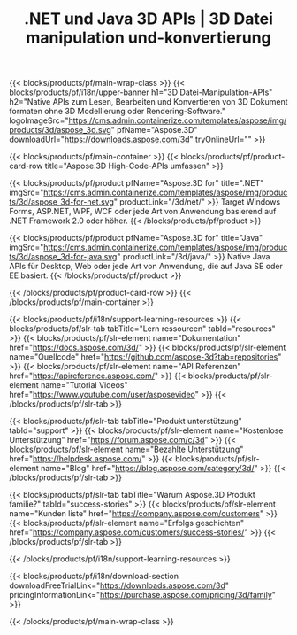 ﻿---
title: .NET und Java 3D APIs | 3D Datei manipulation und-konvertierung 
weight: 10
url: /de/family
description: Erstellen Sie bearbeiten und konvertieren Sie 3D Dokumente in .NET und Java Anwendungen unter Verwendung der entsprechenden Bibliothek, ohne dass eine 3D-Modellierungs-oder Bild wiedergabe software installiert ist
---
{{< blocks/products/pf/main-wrap-class >}}
{{< blocks/products/pf/i18n/upper-banner h1="3D Datei-Manipulation-APIs" h2="Native APIs zum Lesen, Bearbeiten und Konvertieren von 3D Dokument formaten ohne 3D Modellierung oder Rendering-Software." logoImageSrc="https://cms.admin.containerize.com/templates/aspose/img/products/3d/aspose_3d.svg" pfName="Aspose.3D" downloadUrl="https://downloads.aspose.com/3d" tryOnlineUrl="" >}}

{{< blocks/products/pf/main-container >}}
{{< blocks/products/pf/product-card-row title="Aspose.3D High-Code-APIs umfassen" >}}

{{< blocks/products/pf/product pfName="Aspose.3D for" title=".NET" imgSrc="https://cms.admin.containerize.com/templates/aspose/img/products/3d/aspose_3d-for-net.svg" productLink="/3d/net/" >}}
Target Windows Forms, ASP.NET, WPF, WCF oder jede Art von Anwendung basierend auf .NET Framework 2.0 oder höher.
{{< /blocks/products/pf/product >}}

{{< blocks/products/pf/product pfName="Aspose.3D for" title="Java" imgSrc="https://cms.admin.containerize.com/templates/aspose/img/products/3d/aspose_3d-for-java.svg" productLink="/3d/java/" >}}
Native Java APIs für Desktop, Web oder jede Art von Anwendung, die auf Java SE oder EE basiert.
{{< /blocks/products/pf/product >}}

{{< /blocks/products/pf/product-card-row >}}
{{< /blocks/products/pf/main-container >}}

{{< blocks/products/pf/i18n/support-learning-resources >}}
{{< blocks/products/pf/slr-tab tabTitle="Lern ressourcen" tabId="resources" >}}
{{< blocks/products/pf/slr-element name="Dokumentation" href="https://docs.aspose.com/3d/" >}}
{{< blocks/products/pf/slr-element name="Quellcode" href="https://github.com/aspose-3d?tab=repositories" >}}
{{< blocks/products/pf/slr-element name="API Referenzen" href="https://apireference.aspose.com/" >}}
{{< blocks/products/pf/slr-element name="Tutorial Videos" href="https://www.youtube.com/user/asposevideo" >}}
{{< /blocks/products/pf/slr-tab >}}

{{< blocks/products/pf/slr-tab tabTitle="Produkt unterstützung" tabId="support" >}}
{{< blocks/products/pf/slr-element name="Kostenlose Unterstützung" href="https://forum.aspose.com/c/3d" >}}
{{< blocks/products/pf/slr-element name="Bezahlte Unterstützung" href="https://helpdesk.aspose.com/" >}}
{{< blocks/products/pf/slr-element name="Blog" href="https://blog.aspose.com/category/3d/" >}}
{{< /blocks/products/pf/slr-tab >}}

{{< blocks/products/pf/slr-tab tabTitle="Warum Aspose.3D Produkt familie?" tabId="success-stories" >}}
{{< blocks/products/pf/slr-element name="Kunden liste" href="https://company.aspose.com/customers" >}}
{{< blocks/products/pf/slr-element name="Erfolgs geschichten" href="https://company.aspose.com/customers/success-stories/" >}}
{{< /blocks/products/pf/slr-tab >}}

{{< /blocks/products/pf/i18n/support-learning-resources >}}

{{< blocks/products/pf/i18n/download-section downloadFreeTrialLink="https://downloads.aspose.com/3d" pricingInformationLink="https://purchase.aspose.com/pricing/3d/family" >}}

{{< /blocks/products/pf/main-wrap-class >}}